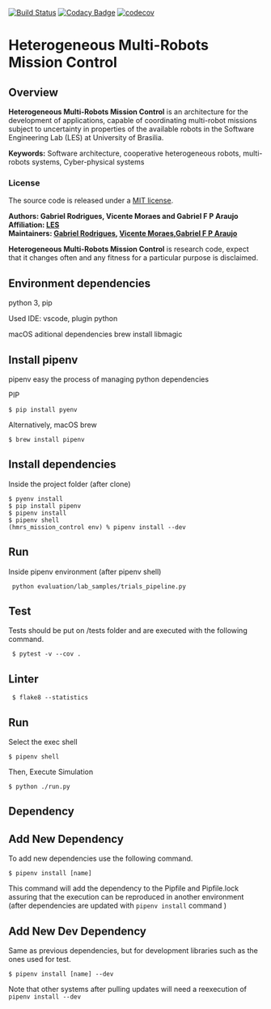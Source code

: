 [![Build Status](https://www.travis-ci.com/gabrielsr/hmrs_mission_control.svg?branch=master)](https://www.travis-ci.com/gabrielsr/hmrs_mission_control)
[![Codacy Badge](https://app.codacy.com/project/badge/Grade/c40a1b3e88c74755be3423074b0b0b45)](https://www.codacy.com/gh/gabrielsr/hmrs_mission_control/dashboard?utm_source=github.com&amp;utm_medium=referral&amp;utm_content=gabrielsr/hmrs_mission_control&amp;utm_campaign=Badge_Grade)
[![codecov](https://codecov.io/gh/gabrielsr/hmrs_mission_control/branch/master/graph/badge.svg)](https://codecov.io/gh/gabrielsr/hmrs_mission_control)



Heterogeneous Multi-Robots Mission Control
==========================================

## Overview

**Heterogeneous Multi-Robots Mission Control** is an architecture for the development of applications, capable of coordinating multi-robot missions subject to uncertainty in properties of the available robots in the Software Engineering Lab (LES) at University of Brasilia.

**Keywords:** Software architecture, cooperative heterogeneous robots, multi-robots systems, Cyber-physical systems

### License

The source code is released under a [MIT license](LICENSE).

**Authors: Gabriel Rodrigues, Vicente Moraes and Gabriel F P Araujo <br />
Affiliation: [LES](http://les.unb.br//)<br />
Maintainers: [Gabriel Rodrigues](mailto:gabrielsr@gmail.com), [Vicente Moraes](mailto:vicenteromeiromoraes@gmail.com),[Gabriel F P Araujo](mailto:gabriel.fp.araujo@gmail.com)**

**Heterogeneous Multi-Robots Mission Control** is research code, expect that it changes often and any fitness for a particular purpose is disclaimed.

Environment dependencies
-------------
python 3, pip

Used IDE: vscode, plugin python

macOS aditional dependencies
brew install libmagic

Install pipenv
------------- 

pipenv easy the process of managing python dependencies

PIP
```console
$ pip install pyenv
```

Alternatively, macOS brew
```console
$ brew install pipenv 
```

Install dependencies
--------------------

Inside the project folder (after clone)

```console
$ pyenv install
$ pip install pipenv
$ pipenv install
$ pipenv shell
(hmrs_mission_control env) % pipenv install --dev
```

Run
------
Inside pipenv environment (after pipenv shell)

```console
 python evaluation/lab_samples/trials_pipeline.py
```


Test
----

Tests should be put on /tests folder and are executed with the following command.

```console
 $ pytest -v --cov .
```

Linter
------

```console
 $ flake8 --statistics
```


Run
---

Select the exec shell

```console
$ pipenv shell
```

Then, Execute Simulation

```console
$ python ./run.py
```

Dependency
----------

Add New Dependency
------------------

To add new dependencies use the following command.

```console
$ pipenv install [name]
```

This command will add the dependency to the Pipfile and Pipfile.lock assuring that the execution can be reproduced in another environment (after dependencies are updated with `pipenv install` command )

Add New Dev Dependency
----------------------
Same as previous dependencies, but for development libraries such as the ones used for test.

```console
$ pipenv install [name] --dev
```
Note that other systems after pulling updates will need a reexecution of `pipenv install --dev`
